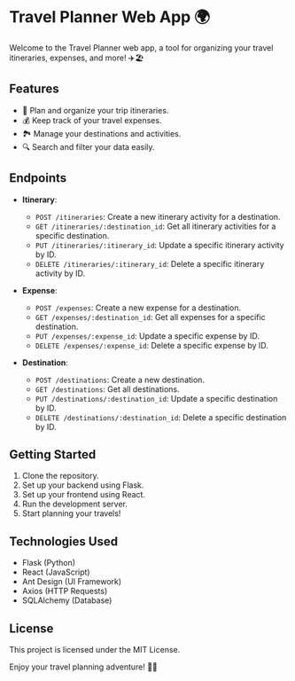 # Travel Planner Web App 🌍

Welcome to the Travel Planner web app, a tool for organizing your travel itineraries, expenses, and more! ✈️🏖️

## Features
- 📅 Plan and organize your trip itineraries.
- 💰 Keep track of your travel expenses.
- 🏞️ Manage your destinations and activities.
- 🔍 Search and filter your data easily.

## Endpoints
- **Itinerary**:
  - `POST /itineraries`: Create a new itinerary activity for a destination.
  - `GET /itineraries/:destination_id`: Get all itinerary activities for a specific destination.
  - `PUT /itineraries/:itinerary_id`: Update a specific itinerary activity by ID.
  - `DELETE /itineraries/:itinerary_id`: Delete a specific itinerary activity by ID.

- **Expense**:
  - `POST /expenses`: Create a new expense for a destination.
  - `GET /expenses/:destination_id`: Get all expenses for a specific destination.
  - `PUT /expenses/:expense_id`: Update a specific expense by ID.
  - `DELETE /expenses/:expense_id`: Delete a specific expense by ID.

- **Destination**:
  - `POST /destinations`: Create a new destination.
  - `GET /destinations`: Get all destinations.
  - `PUT /destinations/:destination_id`: Update a specific destination by ID.
  - `DELETE /destinations/:destination_id`: Delete a specific destination by ID.

## Getting Started
1. Clone the repository.
2. Set up your backend using Flask.
3. Set up your frontend using React.
4. Run the development server.
5. Start planning your travels!

## Technologies Used
- Flask (Python)
- React (JavaScript)
- Ant Design (UI Framework)
- Axios (HTTP Requests)
- SQLAlchemy (Database)

## License
This project is licensed under the MIT License.

Enjoy your travel planning adventure! 🌴✨
